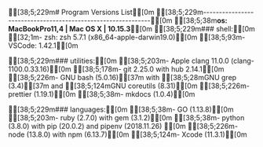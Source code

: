 
[38;5;229m# Program Versions List[0m
[38;5;229m-------------------------------------------------------------[0m
[38;5;38m**os: MacBookPro11,4 | Mac OS X | 10.15.3**[0m
[38;5;229m### shell:[0m
[32;1m- zsh:            zsh 5.7.1 (x86_64-apple-darwin19.0)[0m
[38;5;93m- VSCode:         1.42.1[0m

[38;5;229m### utilities:[0m
[38;5;203m- Apple clang 11.0.0 (clang-1100.0.33.16)[0m
[38;5;178m- git 2.25.0 with hub 2.14.1[0m
[38;5;226m- GNU bash  (5.0.16)[37m with [38;5;28mGNU grep (3.4)[37m and [38;5;124mGNU coreutils (8.31)[0m
[38;5;226m- prettier (1.19.1)[0m
[38;5;38m- mkdocs (1.0.4)[0m

[38;5;229m### languages:[0m
[38;5;38m- GO      (1.13.8)[0m
[38;5;203m- ruby    (2.7.0) with gem (3.1.2)[0m
[38;5;38m- python  (3.8.0) with pip (20.0.2) and pipenv (2018.11.26) [0m
[38;5;226m- node    (13.8.0) with npm (6.13.7)[0m
[38;5;124m- Xcode   (11.3.1)[0m

